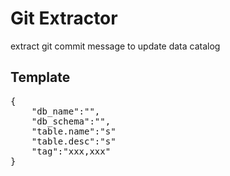 # Git Extractor
extract git commit message to update data catalog

## Template
<pre>
{  
	"db_name":"",  
	"db_schema":"",  
	"table.name":"s"  
	"table.desc":"s"  
	"tag":"xxx,xxx"  
}
</pre>